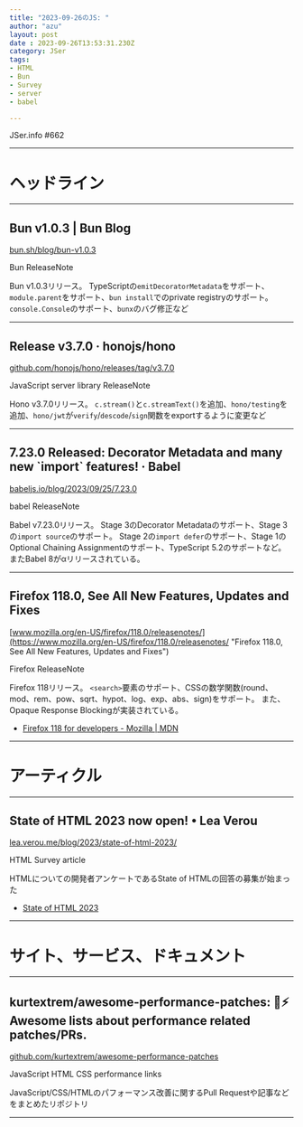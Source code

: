 ```yaml
---
title: "2023-09-26のJS: "
author: "azu"
layout: post
date : 2023-09-26T13:53:31.230Z
category: JSer
tags:
- HTML
- Bun
- Survey
- server
- babel

---
```


JSer.info #662

----

<h1 class="site-genre">ヘッドライン</h1>

----

## Bun v1.0.3 | Bun Blog
[bun.sh/blog/bun-v1.0.3](https://bun.sh/blog/bun-v1.0.3 "Bun v1.0.3 | Bun Blog")
<p class="jser-tags jser-tag-icon"><span class="jser-tag">Bun</span> <span class="jser-tag">ReleaseNote</span></p>

Bun v1.0.3リリース。
TypeScriptの`emitDecoratorMetadata`をサポート、`module.parent`をサポート、`bun install`でのprivate registryのサポート。
`console.Console`のサポート、`bunx`のバグ修正など


----

## Release v3.7.0 · honojs/hono
[github.com/honojs/hono/releases/tag/v3.7.0](https://github.com/honojs/hono/releases/tag/v3.7.0 "Release v3.7.0 · honojs/hono")
<p class="jser-tags jser-tag-icon"><span class="jser-tag">JavaScript</span> <span class="jser-tag">server</span> <span class="jser-tag">library</span> <span class="jser-tag">ReleaseNote</span></p>

Hono v3.7.0リリース。
`c.stream()`と`c.streamText()`を追加、`hono/testing`を追加、`hono/jwt`が`verify`/`descode`/`sign`関数をexportするように変更など


----

## 7.23.0 Released: Decorator Metadata and many new \`import\` features! · Babel
[babeljs.io/blog/2023/09/25/7.23.0](https://babeljs.io/blog/2023/09/25/7.23.0 "7.23.0 Released: Decorator Metadata and many new \`import\` features! · Babel")
<p class="jser-tags jser-tag-icon"><span class="jser-tag">babel</span> <span class="jser-tag">ReleaseNote</span></p>

Babel v7.23.0リリース。
Stage 3のDecorator Metadataのサポート、Stage 3の`import source`のサポート。
Stage 2の`import defer`のサポート、Stage 1のOptional Chaining Assignmentのサポート、TypeScript 5.2のサポートなど。
またBabel 8がαリリースされている。


----

## Firefox 118.0, See All New Features, Updates and Fixes
[www.mozilla.org/en-US/firefox/118.0/releasenotes/](https://www.mozilla.org/en-US/firefox/118.0/releasenotes/ "Firefox 118.0, See All New Features, Updates and Fixes")
<p class="jser-tags jser-tag-icon"><span class="jser-tag">Firefox</span> <span class="jser-tag">ReleaseNote</span></p>

Firefox 118リリース。
`<search>`要素のサポート、CSSの数学関数(round、mod、rem、pow、sqrt、hypot、log、exp、abs、sign)をサポート。
また、Opaque Response Blockingが実装されている。

- [Firefox 118 for developers - Mozilla | MDN](https://developer.mozilla.org/en-US/docs/Mozilla/Firefox/Releases/118 "Firefox 118 for developers - Mozilla | MDN")

----
<h1 class="site-genre">アーティクル</h1>

----

## State of HTML 2023 now open! • Lea Verou
[lea.verou.me/blog/2023/state-of-html-2023/](https://lea.verou.me/blog/2023/state-of-html-2023/ "State of HTML 2023 now open! • Lea Verou")
<p class="jser-tags jser-tag-icon"><span class="jser-tag">HTML</span> <span class="jser-tag">Survey</span> <span class="jser-tag">article</span></p>

HTMLについての開発者アンケートであるState of HTMLの回答の募集が始まった

- [State of HTML 2023](https://survey.devographics.com/en-US/survey/state-of-html/2023 "State of HTML 2023")

----
<h1 class="site-genre">サイト、サービス、ドキュメント</h1>

----

## kurtextrem/awesome-performance-patches: 🚀⚡ Awesome lists about performance related patches/PRs.
[github.com/kurtextrem/awesome-performance-patches](https://github.com/kurtextrem/awesome-performance-patches "kurtextrem/awesome-performance-patches: 🚀⚡ Awesome lists about performance related patches/PRs.")
<p class="jser-tags jser-tag-icon"><span class="jser-tag">JavaScript</span> <span class="jser-tag">HTML</span> <span class="jser-tag">CSS</span> <span class="jser-tag">performance</span> <span class="jser-tag">links</span></p>

JavaScript/CSS/HTMLのパフォーマンス改善に関するPull Requestや記事などをまとめたリポジトリ


----
